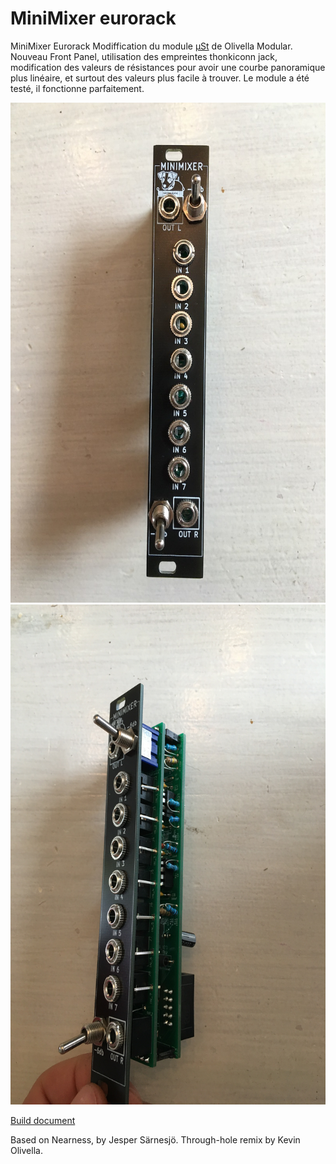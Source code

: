 # MiniMixer eurorack
 MiniMixer Eurorack
Modiffication du module [μSt](https://www.olivellamodular.com/ust.html) de Olivella Modular.
Nouveau Front Panel, utilisation des empreintes thonkiconn jack, modification des valeurs de résistances pour avoir une courbe panoramique plus linéaire, et surtout des valeurs plus facile à trouver.
Le module a été testé, il fonctionne parfaitement.

<img src="MiniMixer1.JPG" height="800" width="600" >
<img src="MiniMixer2.JPG" height="800" width="600" >

[Build document](https://htmlpreview.github.io/?https://github.com/jojo-monk/MiniMixer-eurorack/blob/main/bom/ibom.html)

Based on Nearness, by Jesper Särnesjö. Through-hole remix by Kevin Olivella.
